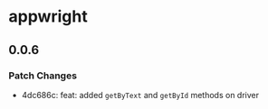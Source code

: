 # appwright

## 0.0.6

### Patch Changes

- 4dc686c: feat: added `getByText` and `getById` methods on driver
